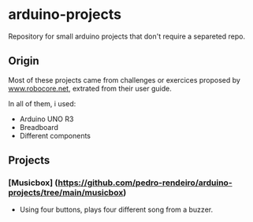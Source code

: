 # arduino-projects
Repository for small arduino projects that don't require a separeted repo.

## Origin
Most of these projects came from challenges or exercices proposed by www.robocore.net, extrated from their user guide.

In all of them, i used:
- Arduino UNO R3
- Breadboard
- Different components

## Projects
### [Musicbox] (https://github.com/pedro-rendeiro/arduino-projects/tree/main/musicbox)
* Using four buttons, plays four different song from a buzzer.
